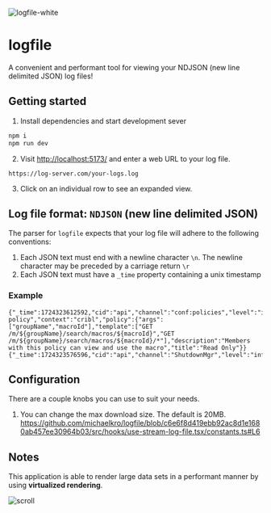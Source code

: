![logfile-white](https://github.com/user-attachments/assets/eb1922ba-eea8-4609-bf43-d083cee8864e) 
<svg width="46px" height="46px" viewBox="0 0 16 16" xmlns="http://www.w3.org/2000/svg">
<!-- White background rectangle -->
<rect width="16" height="16" fill="white"/>
<g fill="#000000">
<path d="M5.314 1.256a.75.75 0 01-.07 1.058L3.889 3.5l1.355 1.186a.75.75 0 11-.988 1.128l-2-1.75a.75.75 0 010-1.128l2-1.75a.75.75 0 011.058.07zM7.186 1.256a.75.75 0 00.07 1.058L8.611 3.5 7.256 4.686a.75.75 0 10.988 1.128l2-1.75a.75.75 0 000-1.128l-2-1.75a.75.75 0 00-1.058.07zM2.75 7.5a.75.75 0 000 1.5h10.5a.75.75 0 000-1.5H2.75zM2 11.25a.75.75 0 01.75-.75h10.5a.75.75 0 010 1.5H2.75a.75.75 0 01-.75-.75zM2.75 13.5a.75.75 0 000 1.5h6.5a.75.75 0 000-1.5h-6.5z"/>
</g>
</svg>

# logfile
A convenient and performant tool for viewing your NDJSON (new line delimited JSON) log files!

## Getting started
1. Install dependencies and start development sever
```bash
npm i
npm run dev
```
2. Visit [http://localhost:5173/](http://localhost:5173/) and enter a web URL to your log file.
```
https://log-server.com/your-logs.log
```
3. Click on an individual row to see an expanded view.

## Log file format: `NDJSON` (new line delimited JSON)

The parser for `logfile` expects that your log file will adhere to the following conventions:
1. Each JSON text must end with a newline character `\n`. The newline character may be preceded by a carriage return `\r`
2. Each JSON text must have a `_time` property containing a unix timestamp

### Example

```
{"_time":1724323612592,"cid":"api","channel":"conf:policies","level":"info","message":"loading policy","context":"cribl","policy":{"args":["groupName","macroId"],"template":["GET /m/${groupName}/search/macros/${macroId}","GET /m/${groupName}/search/macros/${macroId}/*"],"description":"Members with this policy can view and use the macro","title":"Read Only"}}
{"_time":1724323576596,"cid":"api","channel":"ShutdownMgr","level":"info","message":"Shutdown:CB:Complete","name":"ServiceRpcMgr.master"}
```

## Configuration
There are a couple knobs you can use to suit your needs.

1. You can change the max download size. The default is 20MB. https://github.com/michaelkro/logfile/blob/c6e6f8d419ebb92ac8d1e1680ab457ee30964b03/src/hooks/use-stream-log-file.tsx/constants.ts#L6

## Notes
This application is able to render large data sets in a performant manner by using **virtualized rendering**.

![scroll](https://github.com/user-attachments/assets/a2e01cc0-8dce-4dd7-bfc3-195767f3c583)
